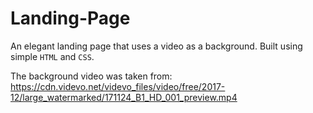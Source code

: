 # Landing-Page
An elegant landing page that uses a video as a background. Built using simple `HTML` and `CSS`.

The background video was taken from: https://cdn.videvo.net/videvo_files/video/free/2017-12/large_watermarked/171124_B1_HD_001_preview.mp4
